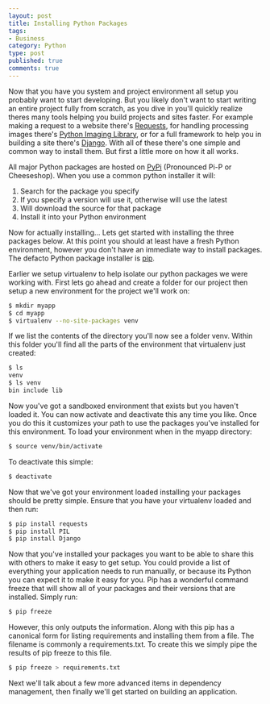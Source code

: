 ```yaml
--- 
layout: post
title: Installing Python Packages
tags: 
- Business
category: Python
type: post
published: true
comments: true
---
```


Now that you have you system and project environment all setup you probably want to start developing. But you likely don't want to start writing an entire project fully from scratch, as you dive in you'll quickly realize theres many tools helping you build projects and sites faster. For example making a request to a website there's [Requests](http://docs.python-requests.org/en/latest/index.html), for handling processing images there's [Python Imaging	 Library](http://www.pythonware.com/products/pil/), or for a full framework to help you in building a site there's [Django](http://www.djangoproject.com). With all of these there's one simple and common way to install them. But first a little more on how it all works. 

<!--more-->

All major Python packages are hosted on [PyPi](http://pypi.python.org/) (Pronounced Pi-P or Cheeseshop). When you use a common python installer it will:

1. Search for the package you specify
2. If you specify a version will use it, otherwise will use the latest
3. Will download the source for that package
4. Install it into your Python environment

Now for actually installing... Lets get started with installing the three packages below. At this point you should at least have a fresh Python environment, however you don't have an immediate way to install packages. The defacto Python package installer is [pip](http://pip-installer.org). 

Earlier we setup virtualenv to help isolate our python packages we were working with. First lets go ahead and create a folder for our project then setup a new environment for the project we'll work on:

``` bash
$ mkdir myapp
$ cd myapp
$ virtualenv --no-site-packages venv
``` 

If we list the contents of the directory you'll now see a folder venv. Within this folder you'll find all the parts of the environment that virtualenv just created:

``` bash
$ ls 
venv
$ ls venv
bin	include	lib
```

Now you've got a sandboxed environment that exists but you haven't loaded it. You can now activate and deactivate this any time you like. Once you do this it customizes your path to use the packages you've installed for this environment. To load your environment when in the myapp directory:

``` bash
$ source venv/bin/activate
```

To deactivate this simple:

``` bash
$ deactivate
```


Now that we've got your environment loaded installing your packages should be pretty simple. Ensure that you have your virtualenv loaded and then run:

``` bash
$ pip install requests
$ pip install PIL
$ pip install Django
```

Now that you've installed your packages you want to be able to share this with others to make it easy to get setup. You could provide a list of everything your application needs to run manually, or because its Python you can expect it to make it easy for you. Pip has a wonderful command freeze that will show all of your packages and their versions that are installed. Simply run:

``` bash
$ pip freeze
```

However, this only outputs the information. Along with this pip has a canonical form for listing requirements and installing them from a file. The filename is commonly a requirements.txt. To create this we simply pipe the results of pip freeze to this file. 

``` bash
$ pip freeze > requirements.txt
```

Next we'll talk about a few more advanced items in dependency management, then finally we'll get started on building an application.